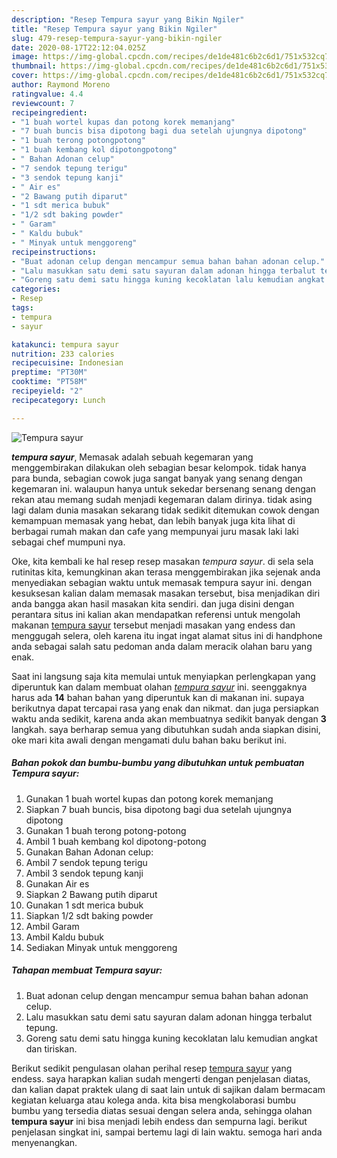```yaml
---
description: "Resep Tempura sayur yang Bikin Ngiler"
title: "Resep Tempura sayur yang Bikin Ngiler"
slug: 479-resep-tempura-sayur-yang-bikin-ngiler
date: 2020-08-17T22:12:04.025Z
image: https://img-global.cpcdn.com/recipes/de1de481c6b2c6d1/751x532cq70/tempura-sayur-foto-resep-utama.jpg
thumbnail: https://img-global.cpcdn.com/recipes/de1de481c6b2c6d1/751x532cq70/tempura-sayur-foto-resep-utama.jpg
cover: https://img-global.cpcdn.com/recipes/de1de481c6b2c6d1/751x532cq70/tempura-sayur-foto-resep-utama.jpg
author: Raymond Moreno
ratingvalue: 4.4
reviewcount: 7
recipeingredient:
- "1 buah wortel kupas dan potong korek memanjang"
- "7 buah buncis bisa dipotong bagi dua setelah ujungnya dipotong"
- "1 buah terong potongpotong"
- "1 buah kembang kol dipotongpotong"
- " Bahan Adonan celup"
- "7 sendok tepung terigu"
- "3 sendok tepung kanji"
- " Air es"
- "2 Bawang putih diparut"
- "1 sdt merica bubuk"
- "1/2 sdt baking powder"
- " Garam"
- " Kaldu bubuk"
- " Minyak untuk menggoreng"
recipeinstructions:
- "Buat adonan celup dengan mencampur semua bahan bahan adonan celup."
- "Lalu masukkan satu demi satu sayuran dalam adonan hingga terbalut tepung."
- "Goreng satu demi satu hingga kuning kecoklatan lalu kemudian angkat dan tiriskan."
categories:
- Resep
tags:
- tempura
- sayur

katakunci: tempura sayur 
nutrition: 233 calories
recipecuisine: Indonesian
preptime: "PT30M"
cooktime: "PT58M"
recipeyield: "2"
recipecategory: Lunch

---
```



![Tempura sayur](https://img-global.cpcdn.com/recipes/de1de481c6b2c6d1/751x532cq70/tempura-sayur-foto-resep-utama.jpg)

<b><i>tempura sayur</i></b>, Memasak adalah sebuah kegemaran yang menggembirakan dilakukan oleh sebagian besar kelompok. tidak hanya para bunda, sebagian cowok juga sangat banyak yang senang dengan kegemaran ini. walaupun hanya untuk sekedar bersenang senang dengan rekan atau memang sudah menjadi kegemaran dalam dirinya. tidak asing lagi dalam dunia masakan sekarang tidak sedikit ditemukan cowok dengan kemampuan memasak yang hebat, dan lebih banyak juga kita lihat di berbagai rumah makan dan cafe yang mempunyai juru masak laki laki sebagai chef mumpuni nya.



Oke, kita kembali ke hal resep resep masakan <i>tempura sayur</i>. di sela sela rutinitas kita, kemungkinan akan terasa menggembirakan jika sejenak anda menyediakan sebagian waktu untuk memasak tempura sayur ini. dengan kesuksesan kalian dalam memasak masakan tersebut, bisa menjadikan diri anda bangga akan hasil masakan kita sendiri. dan juga disini dengan perantara situs ini kalian akan mendapatkan referensi untuk mengolah makanan <u>tempura sayur</u> tersebut menjadi masakan yang endess dan menggugah selera, oleh karena itu ingat ingat alamat situs ini di handphone anda sebagai salah satu pedoman anda dalam meracik olahan baru yang enak.


Saat ini langsung saja kita memulai untuk menyiapkan perlengkapan yang diperuntuk kan dalam membuat olahan <u><i>tempura sayur</i></u> ini. seenggaknya harus ada <b>14</b> bahan bahan yang diperuntuk kan di makanan ini. supaya berikutnya dapat tercapai rasa yang enak dan nikmat. dan juga persiapkan waktu anda sedikit, karena anda akan membuatnya sedikit banyak dengan <b>3</b> langkah. saya berharap semua yang dibutuhkan sudah anda siapkan disini, oke mari kita awali dengan mengamati dulu bahan baku berikut ini.

<!--inarticleads1-->

##### Bahan pokok dan bumbu-bumbu yang dibutuhkan untuk pembuatan Tempura sayur:

1. Gunakan 1 buah wortel kupas dan potong korek memanjang
1. Siapkan 7 buah buncis, bisa dipotong bagi dua setelah ujungnya dipotong
1. Gunakan 1 buah terong potong-potong
1. Ambil 1 buah kembang kol dipotong-potong
1. Gunakan  Bahan Adonan celup:
1. Ambil 7 sendok tepung terigu
1. Ambil 3 sendok tepung kanji
1. Gunakan  Air es
1. Siapkan 2 Bawang putih diparut
1. Gunakan 1 sdt merica bubuk
1. Siapkan 1/2 sdt baking powder
1. Ambil  Garam
1. Ambil  Kaldu bubuk
1. Sediakan  Minyak untuk menggoreng




<!--inarticleads2-->

##### Tahapan membuat Tempura sayur:

1. Buat adonan celup dengan mencampur semua bahan bahan adonan celup.
1. Lalu masukkan satu demi satu sayuran dalam adonan hingga terbalut tepung.
1. Goreng satu demi satu hingga kuning kecoklatan lalu kemudian angkat dan tiriskan.




Berikut sedikit pengulasan olahan perihal resep <u>tempura sayur</u> yang endess. saya harapkan kalian sudah mengerti dengan penjelasan diatas, dan kalian dapat praktek ulang di saat lain untuk di sajikan dalam bermacam kegiatan keluarga atau kolega anda. kita bisa mengkolaborasi bumbu bumbu yang tersedia diatas sesuai dengan selera anda, sehingga olahan <b>tempura sayur</b> ini bisa menjadi lebih endess dan sempurna lagi. berikut penjelasan singkat ini, sampai bertemu lagi di lain waktu. semoga hari anda menyenangkan.
